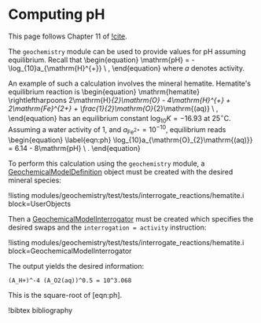 # Computing pH

This page follows Chapter 11 of [!cite](bethke_2007).

The `geochemistry` module can be used to provide values for pH assuming equilibrium.  Recall that
\begin{equation}
\mathrm{pH} = -\log_{10}a_{\mathrm{H}^{+}} \ ,
\end{equation}
where $a$ denotes activity.

An example of such a calculation involves the mineral hematite.  Hematite's equilibrium reaction is
\begin{equation}
\mathrm{hematite} \rightleftharpoons 2\mathrm{H}_{2}\mathrm{O} - 4\mathrm{H}^{+} + 2\mathrm{Fe}^{2+} + \frac{1}{2}\mathrm{O}_{2}\mathrm{(aq)} \ ,
\end{equation}
has an equilibrium constant $\log_{10}K = -16.93$ at 25$^{\circ}$C.  Assuming a water activity of 1, and $a_{\mathrm{Fe}^{2+}} = 10^{-10}$, equilibrium reads
\begin{equation}
\label{eqn:ph}
\log_{10}a_{\mathrm{O}_{2}\mathrm{(aq)}} = 6.14 - 8\mathrm{pH} \ .
\end{equation}

To perform this calculation using the `geochemistry` module, a [GeochemicalModelDefinition](GeochemicalModelDefinition.md) object must be created with the desired mineral species:

!listing modules/geochemistry/test/tests/interrogate_reactions/hematite.i block=UserObjects

Then a [GeochemicalModelInterrogator](GeochemicalModelInterrogator.md) must be created which specifies the desired swaps and the `interrogation = activity` instruction:

!listing modules/geochemistry/test/tests/interrogate_reactions/hematite.i block=GeochemicalModelInterrogator

The output yields the desired information:

```
(A_H+)^-4 (A_O2(aq))^0.5 = 10^3.068
```

This is the square-root of [eqn:ph].



!bibtex bibliography